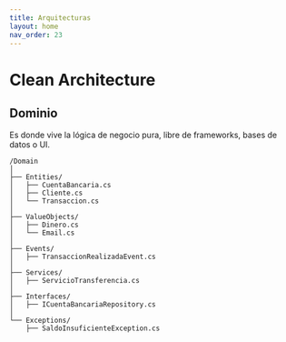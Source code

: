 ```yaml
---
title: Arquitecturas
layout: home
nav_order: 23
---
```


# Clean Architecture


## Dominio 

Es donde vive la lógica de negocio pura, libre de frameworks, bases de datos o UI.

```
/Domain
│
├── Entities/
│   ├── CuentaBancaria.cs
│   ├── Cliente.cs
│   └── Transaccion.cs
│
├── ValueObjects/
│   ├── Dinero.cs
│   └── Email.cs
│
├── Events/
│   ├── TransaccionRealizadaEvent.cs
│
├── Services/
│   ├── ServicioTransferencia.cs
│
├── Interfaces/
│   ├── ICuentaBancariaRepository.cs
│
└── Exceptions/
    ├── SaldoInsuficienteException.cs
```

